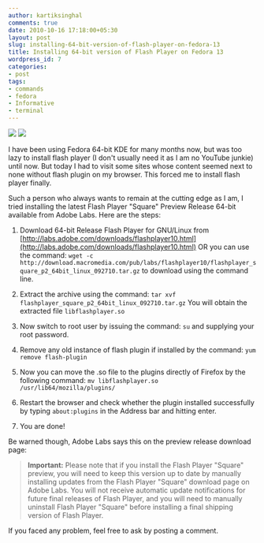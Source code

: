 ```yaml
---
author: kartiksinghal
comments: true
date: 2010-10-16 17:18:00+05:30
layout: post
slug: installing-64-bit-version-of-flash-player-on-fedora-13
title: Installing 64-bit version of Flash Player on Fedora 13
wordpress_id: 7
categories:
- post
tags:
- commands
- fedora
- Informative
- terminal
---
```


   

![](http://k4rtik.files.wordpress.com/2010/10/adobe_flash_player_icon-scaled5001.png?w=120)
![](http://k4rtik.files.wordpress.com/2010/10/fedora_project_logo-scaled5001.png?w=269)

I have been using Fedora 64-bit KDE for many months now, but was too lazy to install flash player (I don't usually need it as I am no YouTube junkie) until now. But today I had to visit some sites whose content seemed next to none without flash plugin on my browser. This forced me to install flash player finally.

Such a person who always wants to remain at the cutting edge as I am, I tried installing the latest Flash Player "Square" Preview Release 64-bit available from Adobe Labs. Here are the steps:






  1. Download 64-bit Release Flash Player for GNU/Linux from [http://labs.adobe.com/downloads/flashplayer10.html](http://labs.adobe.com/downloads/flashplayer10.html) OR you can use the command: `wget -c http://download.macromedia.com/pub/labs/flashplayer10/flashplayer_square_p2_64bit_linux_092710.tar.gz` to download using the command line.


  2. Extract the archive using the command: `tar xvf flashplayer_square_p2_64bit_linux_092710.tar.gz` You will obtain the extracted file `libflashplayer.so`


  3. Now switch to root user by issuing the command: `su` and supplying your root password.


  4. Remove any old instance of flash plugin if installed by the command: `yum remove flash-plugin`


  5. Now you can move the .so file to the plugins directly of Firefox by the following command: `mv libflashplayer.so /usr/lib64/mozilla/plugins/`


  6. Restart the browser and check whether the plugin installed successfully by typing `about:plugins` in the Address bar and hitting enter.


  7. You are done!




Be warned though, Adobe Labs says this on the preview release download page:




> **Important:** Please note that if you install the Flash Player "Square" preview, you will need to keep this version up to date by manually installing updates from the Flash Player "Square" download page on Adobe Labs. You will not receive automatic update notifications for future final releases of Flash Player, and you will need to manually uninstall Flash Player "Square" before installing a final shipping version of Flash Player.




If you faced any problem, feel free to ask by posting a comment.


  
